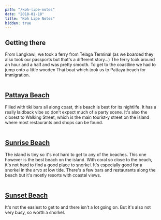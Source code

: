 ```yaml
---
path: "/koh-lipe-notes"
date: "2018-01-18"
title: "Koh Lipe Notes"
hidden: true
---
```

## Getting there

From Langkawi, we took a ferry from Telaga Terminal (as we boarded they also took our passports but that's a different story...) The ferry took around an hour and a half and was pretty smooth. To get to the coastline we had to jump onto a little wooden Thai boat which took us to Pattaya beach for immigration. 
<br></br>

## [Pattaya Beach](https://www.google.co.th/maps/place/Pattaya+Beach/@12.9360693,100.8800315,17z/data=!3m1!4b1!4m5!3m4!1s0x31029605af36b5dd:0x4aff93f8a30460a8!8m2!3d12.9360693!4d100.8822202)

Filled with tiki bars all along coast, this beach is best for its nightlife. It has a really laidback vibe so don't expect much of a party scene. It's also the closest to Walking Street, which is the main tourist-y street on the island where most restaurants and shops can be found.
<br></br>

## [Sunrise Beach](https://www.google.co.th/maps/place/Sunrise+Beach+Restaurant/@6.4897488,99.3075083,17z/data=!3m1!4b1!4m5!3m4!1s0x304c04cda811b283:0xec4a6ea18cddeb3d!8m2!3d6.4897488!4d99.309697)

The island is tiny so it's not hard to get to any of the beaches. This one however is the best beach on the island. With coral so close to the beach, it's not hard to find a good place to snorkel. It's especially good for a snorkel in the arvo at low tide. There's a few bars and restaurants along the beach but it's mostly resorts with coastal views.
<br></br>

## [Sunset Beach](https://www.google.co.th/maps/place/Sunset+Beach/@6.4923332,99.2982829,17z/data=!3m1!4b1!4m5!3m4!1s0x304c04b56eb78629:0xe2b542baead9f14a!8m2!3d6.4923332!4d99.3004716)

It's not the easiest to get to and there isn't a lot going on. But it's also not very busy, so worth a snorkel.

